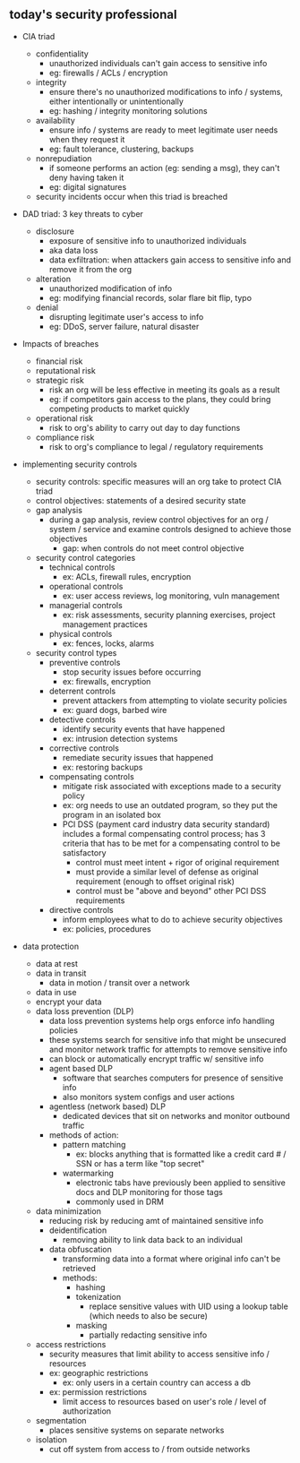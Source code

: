 ## today's security professional

- CIA triad
	- confidentiality
		- unauthorized individuals can't gain access to sensitive info 
		- eg: firewalls / ACLs / encryption
	- integrity
		- ensure there's no unauthorized modifications to info / systems, either intentionally or unintentionally 
		- eg: hashing / integrity monitoring solutions 
	- availability 
		- ensure info / systems are ready to meet legitimate user needs when they request it 
		- eg: fault tolerance, clustering, backups 
	- nonrepudiation
		- if someone performs an action (eg: sending a msg), they can't deny having taken it 
		- eg: digital signatures
	- security incidents occur when this triad is breached
- DAD triad: 3 key threats to cyber 
	- disclosure
		- exposure of sensitive info to unauthorized individuals
		- aka data loss
		- data exfiltration: when attackers gain access to sensitive info and remove it from the org
	- alteration
		- unauthorized modification of info
		- eg: modifying financial records, solar flare bit flip, typo
	- denial
		- disrupting legitimate user's access to info
		- eg: DDoS, server failure, natural disaster 

- Impacts of breaches
	- financial risk 
	- reputational risk
	- strategic risk
		- risk an org will be less effective in meeting its goals as a result 
		- eg: if competitors gain access to the plans, they could bring competing products to market quickly 
	- operational risk
		- risk to org's ability to carry out day to day functions
	- compliance risk
		- risk to org's compliance to legal / regulatory requirements

- implementing security controls
	- security controls: specific measures will an org take to protect CIA triad
	- control objectives: statements of a desired security state
	- gap analysis
		- during a gap analysis, review control objectives for an org / system / service and examine controls designed to achieve those objectives 
			- gap: when controls do not meet control objective 
	- security control categories
		- technical controls
			- ex: ACLs, firewall rules, encryption
		- operational controls
			- ex: user access reviews, log monitoring, vuln management
		- managerial controls
			- ex: risk assessments, security planning exercises, project management practices
		- physical controls
			- ex: fences, locks, alarms
	- security control types
		- preventive controls
			- stop security issues before occurring
			- ex: firewalls, encryption
		- deterrent controls
			- prevent attackers from attempting to violate security policies
			- ex: guard dogs, barbed wire
		- detective controls
			- identify security events that have happened
			- ex: intrusion detection systems
		- corrective controls
			- remediate security issues that happened 
			- ex: restoring backups 
		- compensating controls
			- mitigate risk associated with exceptions made to a security policy
			- ex: org needs to use an outdated program, so they put the program in an isolated box
			- PCI DSS (payment card industry data security standard) includes a formal compensating control process; has 3 criteria that has to be met for a compensating control to be satisfactory
				- control must meet intent + rigor of original requirement
				- must provide a similar level of defense as original requirement (enough to offset original risk)
				- control must be "above and beyond" other PCI DSS requirements
		- directive controls 
			- inform employees what to do to achieve security objectives 
			- ex: policies, procedures
- data protection
	- data at rest
	- data in transit
		- data in motion / transit over a network
	- data in use
	- encrypt your data
	- data loss prevention (DLP)
		- data loss prevention systems help orgs enforce info handling policies 
		- these systems search for sensitive info that might be unsecured and monitor network traffic for attempts to remove sensitive info 
		- can block or automatically encrypt traffic w/ sensitive info 
		- agent based DLP 
			- software that searches computers for presence of sensitive info 
			- also monitors system configs and user actions 
		- agentless (network based) DLP
			- dedicated devices that sit on networks and monitor outbound traffic 
		- methods of action:
			- pattern matching
				- ex: blocks anything that is formatted like a credit card # / SSN or has a term like "top secret"
			- watermarking 
				- electronic tabs have previously been applied to sensitive docs and DLP monitoring for those tags
				- commonly used in DRM 
	- data minimization
		- reducing risk by reducing amt of maintained sensitive info 
		- deidentification 
			- removing ability to link data back to an individual
		- data obfuscation
			- transforming data into a format where original info can't be retrieved
			- methods:
				- hashing
				- tokenization
					- replace sensitive values with UID using a lookup table (which needs to also be secure)
				- masking
					- partially redacting sensitive info 
	- access restrictions
		- security measures that limit ability to access sensitive info / resources
		- ex: geographic restrictions
			- ex: only users in a certain country can access a db 
		- ex: permission restrictions
			- limit access to resources based on user's role / level of authorization
	- segmentation
		- places sensitive systems on separate networks 
	- isolation
		- cut off system from access to / from outside networks
